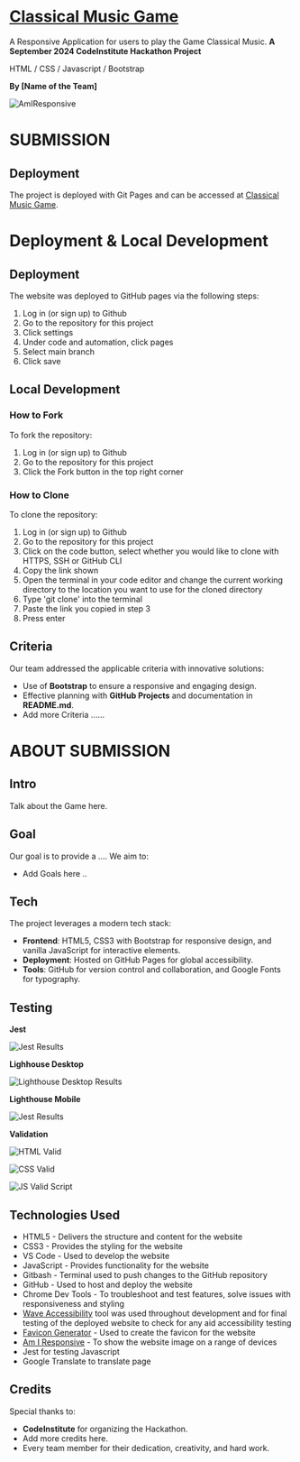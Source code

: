 # [Classical Music Game](https://github.com/Dee-McG/Classical-Music-Hackathon)

A Responsive Application for users to play the Game Classical Music.
**A September 2024 CodeInstitute Hackathon Project**

HTML / CSS / Javascript / Bootstrap

**By [Name of the Team]**

![AmIResponsive]()

# SUBMISSION
## Deployment
The project is deployed with Git Pages and can be accessed at [Classical Music Game](https://github.com/Dee-McG/Classical-Music-Hackathon).

# Deployment & Local Development
## Deployment
The website was deployed to GitHub pages via the following steps:
1. Log in (or sign up) to Github
2. Go to the repository for this project
3. Click settings 
4. Under code and automation, click pages
5. Select main branch
6. Click save

## Local Development
### How to Fork
To fork the repository:
1. Log in (or sign up) to Github
2. Go to the repository for this project
3. Click the Fork button in the top right corner

### How to Clone
To clone the repository:
1. Log in (or sign up) to Github
2. Go to the repository for this project
3. Click on the code button, select whether you would like to clone with HTTPS, SSH or GitHub CLI
4. Copy the link shown
5. Open the terminal in your code editor and change the current working directory to the location you want to use for the cloned directory
6. Type 'git clone' into the terminal 
7.  Paste the link you copied in step 3
8. Press enter

## Criteria
Our team addressed the applicable criteria with innovative solutions:

- Use of **Bootstrap** to ensure a responsive and engaging design.
- Effective planning with **GitHub Projects** and documentation in **README.md**. 
- Add more Criteria ......

# ABOUT SUBMISSION
## Intro
Talk about the Game here.

## Goal
Our goal is to provide a .... We aim to:

- Add Goals here .. 

## Tech
The project leverages a modern tech stack:

- **Frontend**: HTML5, CSS3 with Bootstrap for responsive design, and vanilla JavaScript for interactive elements.
- **Deployment**: Hosted on GitHub Pages for global accessibility.
- **Tools**: GitHub for version control and collaboration, and Google Fonts for typography.

## Testing

**Jest**

![Jest Results]()

**Lighhouse Desktop**

![Lighthouse Desktop Results]()

**Lighthouse Mobile**


![Jest Results]()

**Validation**

![HTML Valid]()

![CSS Valid]()

![JS Valid Script]()


## Technologies Used

* HTML5 - Delivers the structure and content for the website
* CSS3 - Provides the styling for the website
* VS Code - Used to develop the website
* JavaScript - Provides functionality for the website
* Gitbash - Terminal used to push changes to the GitHub repository
* GitHub - Used to host and deploy the website
* Chrome Dev Tools - To troubleshoot and test features, solve issues with responsiveness and styling
* [Wave Accessibility](https://wave.webaim.org/) tool was used throughout development and for final testing of the deployed website to check for any aid accessibility testing
* [Favicon Generator](https://favicon.io/) - Used to create the favicon for the website
* [Am I Responsive](http://ami.responsivedesign.is/) - To show the website image on a range of devices
* Jest for testing Javascript
* Google Translate to translate page

## Credits
Special thanks to:

- **CodeInstitute** for organizing the Hackathon.
- Add more credits here.
- Every team member for their dedication, creativity, and hard work.